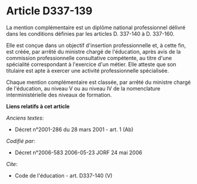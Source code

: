 # Article D337-139

La mention complémentaire est un diplôme national professionnel délivré dans les conditions définies par les articles D.
337-140 à D. 337-160. 

Elle est conçue dans un objectif d'insertion professionnelle et, à cette fin, est créée, par arrêté du ministre chargé de
l'éducation, après avis de la commission professionnelle consultative compétente, au titre d'une spécialité correspondant à
l'exercice d'un métier. Elle atteste que son titulaire est apte à exercer une activité professionnelle spécialisée. 

Chaque mention complémentaire est classée, par arrêté du ministre chargé de l'éducation, au niveau V ou au niveau IV de la
nomenclature interministérielle des niveaux de formation.

**Liens relatifs à cet article**

_Anciens textes_:

  - Décret n°2001-286 du 28 mars 2001 - art. 1 (Ab)

_Codifié par_:

  - Décret n°2006-583 2006-05-23 JORF 24 mai 2006

_Cite_:

  - Code de l'éducation - art. D337-140 (V)

